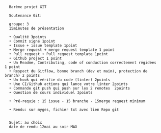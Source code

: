      Barème projet GIT

      Soutenance Git:

      groupe: 3
      15minutes de présentation
      
      •	Qualité 3points
      •	Commit signé 1point
      •	Issue + issue template 1point
      •	Merge request + merge request template 1 point
      •	Pull request + Pull request template 1point
      •	Github project 1 point
      •	Un Readme, Contributing, code of conduction correctement régidées 1 point
      •	Respect du Gitflow, bonne branch (dev et main), protection de branch) 2 points
      •	Un hook qui vérifie du code (linter) 2points
      •	Une CI/Github actions qui lance votre linter 2points
      •	Commande git push qui push sur les 2 remotes  2points
      •	Question de cours individuel 3points
      
      •	Pré-requie : 15 issue - 15 branche - 15merge request minimum
      
      •	Rendu: sur myges, fichier txt avec lien Repo git


      Sujet: au choix
      date de rendu 12mai au soir MAX
